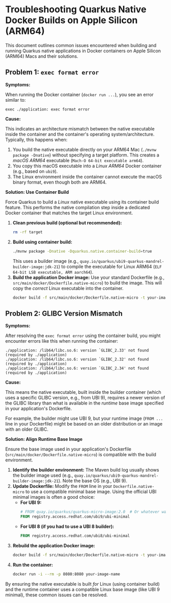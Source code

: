 # Troubleshooting Quarkus Native Docker Builds on Apple Silicon (ARM64)

This document outlines common issues encountered when building and running Quarkus native applications in Docker containers on Apple Silicon (ARM64) Macs and their solutions.

## Problem 1: `exec format error`

**Symptoms:**

When running the Docker container (`docker run ...`), you see an error similar to:

```
exec ./application: exec format error
```

**Cause:**

This indicates an architecture mismatch between the native executable inside the container and the container's operating system/architecture. Typically, this happens when:

1.  You build the native executable directly on your ARM64 Mac (`./mvnw package -Dnative`) without specifying a target platform. This creates a *macOS ARM64* executable (`Mach-O 64-bit executable arm64`).
2.  You copy this macOS executable into a *Linux ARM64* Docker container (e.g., based on `ubi9`).
3.  The Linux environment inside the container cannot execute the macOS binary format, even though both are ARM64.

**Solution: Use Container Build**

Force Quarkus to build a *Linux* native executable using its container build feature. This performs the native compilation step inside a dedicated Docker container that matches the target Linux environment.

1.  **Clean previous build (optional but recommended):**
    ```bash
    rm -rf target
    ```
2.  **Build using container build:**
    ```bash
    ./mvnw package -Dnative -Dquarkus.native.container-build=true
    ```
    This uses a builder image (e.g., `quay.io/quarkus/ubi9-quarkus-mandrel-builder-image:jdk-21`) to compile the executable for Linux ARM64 (`ELF 64-bit LSB executable, ARM aarch64`).
3.  **Build the application Docker image:** Use your standard Dockerfile (e.g., `src/main/docker/Dockerfile.native-micro`) to build the image. This will copy the *correct* Linux executable into the container.
    ```bash
    docker build -f src/main/docker/Dockerfile.native-micro -t your-image-name .
    ```

## Problem 2: GLIBC Version Mismatch

**Symptoms:**

After resolving the `exec format error` using the container build, you might encounter errors like this when running the container:

```
./application: /lib64/libc.so.6: version `GLIBC_2.33' not found (required by ./application)
./application: /lib64/libc.so.6: version `GLIBC_2.32' not found (required by ./application)
./application: /lib64/libc.so.6: version `GLIBC_2.34' not found (required by ./application)
```

**Cause:**

This means the native executable, built inside the builder container (which uses a specific GLIBC version, e.g., from UBI 9), requires a newer version of the GLIBC library than what is available in the *runtime* base image specified in your application's Dockerfile.

For example, the builder might use UBI 9, but your runtime image (`FROM ...` line in your Dockerfile) might be based on an older distribution or an image with an older GLIBC.

**Solution: Align Runtime Base Image**

Ensure the base image used in your application's Dockerfile (`src/main/docker/Dockerfile.native-micro`) is compatible with the build environment.

1.  **Identify the builder environment:** The Maven build log usually shows the builder image used (e.g., `quay.io/quarkus/ubi9-quarkus-mandrel-builder-image:jdk-21`). Note the base OS (e.g., UBI 9).
2.  **Update Dockerfile:** Modify the `FROM` line in your `Dockerfile.native-micro` to use a compatible minimal base image. Using the official UBI minimal images is often a good choice:
    *   **For UBI 9:**
        ```dockerfile
        # FROM quay.io/quarkus/quarkus-micro-image:2.0  # Or whatever was causing the issue
        FROM registry.access.redhat.com/ubi9/ubi-minimal
        ```
    *   **For UBI 8 (if you had to use a UBI 8 builder):**
        ```dockerfile
        FROM registry.access.redhat.com/ubi8/ubi-minimal
        ```
3.  **Rebuild the application Docker image:**
    ```bash
    docker build -f src/main/docker/Dockerfile.native-micro -t your-image-name .
    ```
4.  **Run the container:**
    ```bash
    docker run -i --rm -p 8080:8080 your-image-name
    ```

By ensuring the native executable is built *for* Linux (using container build) and the runtime container uses a compatible Linux base image (like UBI 9 minimal), these common issues can be resolved.
